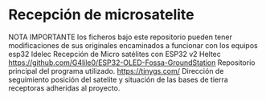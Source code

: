 # Recepción de microsatelite 
NOTA IMPORTANTE los ficheros bajo este repositorio pueden tener modificaciones de sus originales encaminados a funcionar con los equipos esp32 Idelec 
Recepción de Micro satélites con ESP32 v2 Heltec
https://github.com/G4lile0/ESP32-OLED-Fossa-GroundStation  Repositorio principal del programa utilizado.
https://tinygs.com/   Dirección de seguimiento posición del satelite y situación de las bases de tierra receptoras adheridas al proyecto.
